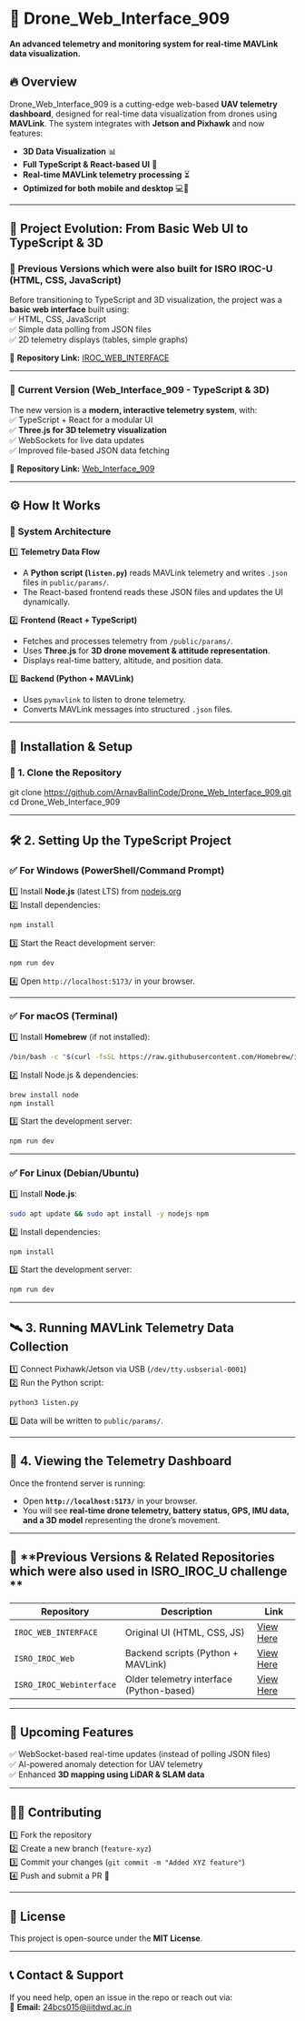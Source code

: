 # 🚀 Drone_Web_Interface_909  
**An advanced telemetry and monitoring system for real-time MAVLink data visualization.**  

## 🔥 Overview  
Drone_Web_Interface_909 is a cutting-edge web-based **UAV telemetry dashboard**, designed for real-time data visualization from drones using **MAVLink**. The system integrates with **Jetson and Pixhawk** and now features:  
- **3D Data Visualization** 📊  
- **Full TypeScript & React-based UI** 🎨  
- **Real-time MAVLink telemetry processing** ⏳  
- **Optimized for both mobile and desktop** 💻📱  

---

## 🔄 **Project Evolution: From Basic Web UI to TypeScript & 3D**  

### 🌟 **Previous Versions which were also built for ISRO IROC-U  (HTML, CSS, JavaScript)**  
Before transitioning to TypeScript and 3D visualization, the project was a **basic web interface** built using:  
✅ HTML, CSS, JavaScript  
✅ Simple data polling from JSON files  
✅ 2D telemetry displays (tables, simple graphs)  

📂 **Repository Link:** [IROC_WEB_INTERFACE](https://github.com/ArnavBallinCode/IROC_WEB_INTERFACE)  

---

### 🚀 **Current Version (Web_Interface_909 - TypeScript & 3D)**  
The new version is a **modern, interactive telemetry system**, with:  
✅ TypeScript + React for a modular UI  
✅ **Three.js for 3D telemetry visualization**  
✅ WebSockets for live data updates  
✅ Improved file-based JSON data fetching  

📂 **Repository Link:** [Web_Interface_909](https://github.com/ArnavBallinCode/Drone_Web_Interface_909)  

---

## ⚙️ **How It Works**  

### 🎯 **System Architecture**  
1️⃣ **Telemetry Data Flow**  
   - A **Python script (`listen.py`)** reads MAVLink telemetry and writes `.json` files in `public/params/`.  
   - The React-based frontend reads these JSON files and updates the UI dynamically.  

2️⃣ **Frontend (React + TypeScript)**  
   - Fetches and processes telemetry from `/public/params/`.  
   - Uses **Three.js** for **3D drone movement & attitude representation**.  
   - Displays real-time battery, altitude, and position data.  

3️⃣ **Backend (Python + MAVLink)**  
   - Uses `pymavlink` to listen to drone telemetry.  
   - Converts MAVLink messages into structured `.json` files.  

---

## 🚀 **Installation & Setup**  

### 📌 **1. Clone the Repository**  
git clone https://github.com/ArnavBallinCode/Drone_Web_Interface_909.git
cd Drone_Web_Interface_909

---

## 🛠 **2. Setting Up the TypeScript Project**  

### ✅ **For Windows (PowerShell/Command Prompt)**  
1️⃣ Install **Node.js** (latest LTS) from [nodejs.org](https://nodejs.org/)  
2️⃣ Install dependencies:  
```sh
npm install
```
3️⃣ Start the React development server:  
```sh
npm run dev
```
4️⃣ Open `http://localhost:5173/` in your browser.  

---

### ✅ **For macOS (Terminal)**  
1️⃣ Install **Homebrew** (if not installed):  
```sh
/bin/bash -c "$(curl -fsSL https://raw.githubusercontent.com/Homebrew/install/HEAD/install.sh)"
```

2️⃣ Install Node.js & dependencies:  
```sh
brew install node
npm install
```
3️⃣ Start the development server:  
```sh
npm run dev
```

---

### ✅ **For Linux (Debian/Ubuntu)**  
1️⃣ Install **Node.js**:  
```sh
sudo apt update && sudo apt install -y nodejs npm
```
2️⃣ Install dependencies:  
```sh
npm install
```
3️⃣ Start the development server:  
```sh
npm run dev
```

---

## 🛰 **3. Running MAVLink Telemetry Data Collection**  
1️⃣ Connect Pixhawk/Jetson via USB (`/dev/tty.usbserial-0001`)  
2️⃣ Run the Python script:  
```sh
python3 listen.py
```
3️⃣ Data will be written to `public/params/`.  

---

## 📡 **4. Viewing the Telemetry Dashboard**  
Once the frontend server is running:  
- Open **`http://localhost:5173/`** in your browser.  
- You will see **real-time drone telemetry, battery status, GPS, IMU data, and a 3D model** representing the drone’s movement.  



---

## 📌 **Previous Versions & Related Repositories which were also used in ISRO_IROC_U challenge **  

| Repository | Description | Link |
|------------|-------------|------|
| `IROC_WEB_INTERFACE` | Original UI (HTML, CSS, JS) | [View Here](https://github.com/ArnavBallinCode/IROC_WEB_INTERFACE) |
| `ISRO_IROC_Web` | Backend scripts (Python + MAVLink) | [View Here](https://github.com/ArnavBallinCode/ISRO_IROC_Web) |
| `ISRO_IROC_Webinterface` | Older telemetry interface (Python-based) | [View Here](https://github.com/ArnavBallinCode/ISRO_IROC_Webinterface) |

---

## 🎯 **Upcoming Features**  
✅ WebSocket-based real-time updates (instead of polling JSON files)  
✅ AI-powered anomaly detection for UAV telemetry  
✅ Enhanced **3D mapping using LiDAR & SLAM data**  

---

## 👨‍💻 **Contributing**  
1️⃣ Fork the repository  
2️⃣ Create a new branch (`feature-xyz`)  
3️⃣ Commit your changes (`git commit -m "Added XYZ feature"`)  
4️⃣ Push and submit a PR 🚀  

---

## 📜 **License**  
This project is open-source under the **MIT License**.  

---

## 📞 **Contact & Support**  
If you need help, open an issue in the repo or reach out via:  
📧 **Email:** 24bcs015@iiitdwd.ac.in  


